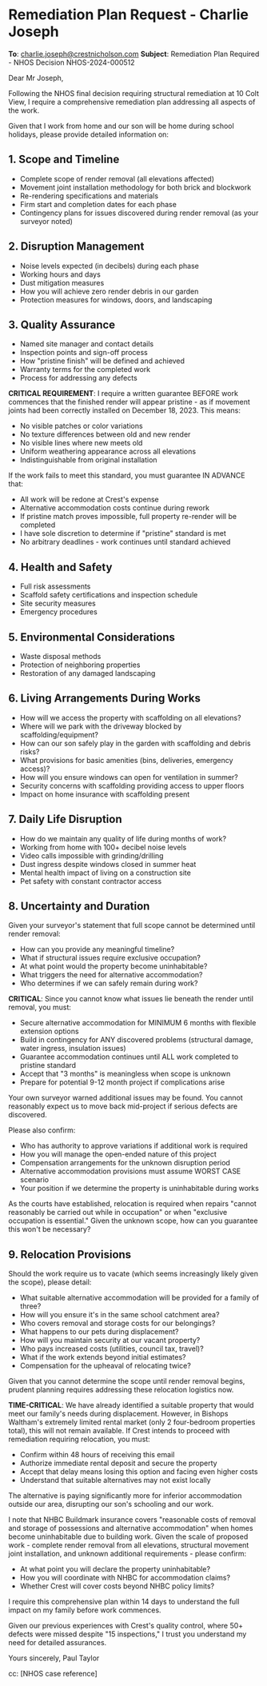 # Remediation Plan Request - Charlie Joseph

**To**: charlie.joseph@crestnicholson.com
**Subject**: Remediation Plan Required - NHOS Decision NHOS-2024-000512

Dear Mr Joseph,

Following the NHOS final decision requiring structural remediation at 10 Colt View, I require a comprehensive remediation plan addressing all aspects of the work.

Given that I work from home and our son will be home during school holidays, please provide detailed information on:

## 1. Scope and Timeline
- Complete scope of render removal (all elevations affected)
- Movement joint installation methodology for both brick and blockwork
- Re-rendering specifications and materials
- Firm start and completion dates for each phase
- Contingency plans for issues discovered during render removal (as your surveyor noted)

## 2. Disruption Management
- Noise levels expected (in decibels) during each phase
- Working hours and days
- Dust mitigation measures
- How you will achieve zero render debris in our garden
- Protection measures for windows, doors, and landscaping

## 3. Quality Assurance
- Named site manager and contact details
- Inspection points and sign-off process
- How "pristine finish" will be defined and achieved
- Warranty terms for the completed work
- Process for addressing any defects

**CRITICAL REQUIREMENT**: I require a written guarantee BEFORE work commences that the finished render will appear pristine - as if movement joints had been correctly installed on December 18, 2023. This means:
- No visible patches or color variations
- No texture differences between old and new render
- No visible lines where new meets old
- Uniform weathering appearance across all elevations
- Indistinguishable from original installation

If the work fails to meet this standard, you must guarantee IN ADVANCE that:
- All work will be redone at Crest's expense
- Alternative accommodation costs continue during rework
- If pristine match proves impossible, full property re-render will be completed
- I have sole discretion to determine if "pristine" standard is met
- No arbitrary deadlines - work continues until standard achieved

## 4. Health and Safety
- Full risk assessments
- Scaffold safety certifications and inspection schedule
- Site security measures
- Emergency procedures

## 5. Environmental Considerations
- Waste disposal methods
- Protection of neighboring properties
- Restoration of any damaged landscaping

## 6. Living Arrangements During Works
- How will we access the property with scaffolding on all elevations?
- Where will we park with the driveway blocked by scaffolding/equipment?
- How can our son safely play in the garden with scaffolding and debris risks?
- What provisions for basic amenities (bins, deliveries, emergency access)?
- How will you ensure windows can open for ventilation in summer?
- Security concerns with scaffolding providing access to upper floors
- Impact on home insurance with scaffolding present

## 7. Daily Life Disruption
- How do we maintain any quality of life during months of work?
- Working from home with 100+ decibel noise levels
- Video calls impossible with grinding/drilling
- Dust ingress despite windows closed in summer heat
- Mental health impact of living on a construction site
- Pet safety with constant contractor access

## 8. Uncertainty and Duration
Given your surveyor's statement that full scope cannot be determined until render removal:
- How can you provide any meaningful timeline?
- What if structural issues require exclusive occupation?
- At what point would the property become uninhabitable?
- What triggers the need for alternative accommodation?
- Who determines if we can safely remain during work?

**CRITICAL**: Since you cannot know what issues lie beneath the render until removal, you must:
- Secure alternative accommodation for MINIMUM 6 months with flexible extension options
- Build in contingency for ANY discovered problems (structural damage, water ingress, insulation issues)
- Guarantee accommodation continues until ALL work completed to pristine standard
- Accept that "3 months" is meaningless when scope is unknown
- Prepare for potential 9-12 month project if complications arise

Your own surveyor warned additional issues may be found. You cannot reasonably expect us to move back mid-project if serious defects are discovered.

Please also confirm:
- Who has authority to approve variations if additional work is required
- How you will manage the open-ended nature of this project
- Compensation arrangements for the unknown disruption period
- Alternative accommodation provisions must assume WORST CASE scenario
- Your position if we determine the property is uninhabitable during works

As the courts have established, relocation is required when repairs "cannot reasonably be carried out while in occupation" or when "exclusive occupation is essential." Given the unknown scope, how can you guarantee this won't be necessary?

## 9. Relocation Provisions
Should the work require us to vacate (which seems increasingly likely given the scope), please detail:
- What suitable alternative accommodation will be provided for a family of three?
- How will you ensure it's in the same school catchment area?
- Who covers removal and storage costs for our belongings?
- What happens to our pets during displacement?
- How will you maintain security at our vacant property?
- Who pays increased costs (utilities, council tax, travel)?
- What if the work extends beyond initial estimates?
- Compensation for the upheaval of relocating twice?

Given that you cannot determine the scope until render removal begins, prudent planning requires addressing these relocation logistics now.

**TIME-CRITICAL**: We have already identified a suitable property that would meet our family's needs during displacement. However, in Bishops Waltham's extremely limited rental market (only 2 four-bedroom properties total), this will not remain available. If Crest intends to proceed with remediation requiring relocation, you must:
- Confirm within 48 hours of receiving this email
- Authorize immediate rental deposit and secure the property
- Accept that delay means losing this option and facing even higher costs
- Understand that suitable alternatives may not exist locally

The alternative is paying significantly more for inferior accommodation outside our area, disrupting our son's schooling and our work.

I note that NHBC Buildmark insurance covers "reasonable costs of removal and storage of possessions and alternative accommodation" when homes become uninhabitable due to building work. Given the scale of proposed work - complete render removal from all elevations, structural movement joint installation, and unknown additional requirements - please confirm:
- At what point you will declare the property uninhabitable?
- How you will coordinate with NHBC for accommodation claims?
- Whether Crest will cover costs beyond NHBC policy limits?

I require this comprehensive plan within 14 days to understand the full impact on my family before work commences.

Given our previous experiences with Crest's quality control, where 50+ defects were missed despite "15 inspections," I trust you understand my need for detailed assurances.

Yours sincerely,
Paul Taylor

cc: [NHOS case reference]